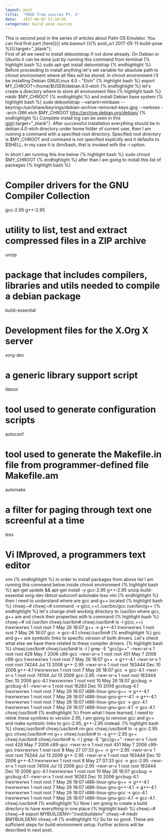 ```yaml
---
layout: post
title:  "POSE from sources Pt. 2"
date:   2017-06-07 17:10:56
categories: build pose sources
---
```


This is second post in the series of articles about Palm OS Emulator. You can find first part [here]({{ site.baseurl }}{% post_url 2017-05-11-build-pose %}){:target="_blank"}.  
First of all we need to install debootstrap if not done already. On Debian or Ubuntu it can be done just by running this command from terminal {% highlight bash %}
sudo apt-get install debootstrap
{% endhighlight %}
Before proceeding to install anything let's set variable for absolute path to chroot environment where all files will be stored.
In chroot environment I'll be installing Debian GNU/Linux 4.0 - "Etch"
{% highlight bash %}
export MY_CHROOT=/home/$USER/debian.4.0-etch
{% endhighlight %}
let's create a directory where to store all environment files
{% highlight bash %}
mkdir $MY_CHROOT
{% endhighlight %}
and install Debian base system
{% highlight bash %}
sudo debootstrap --variant=minbase --keyring=/usr/share/keyrings/debian-archive-removed-keys.gpg --verbose --arch i386 etch $MY_CHROOT http://archive.debian.org/debian/
{% endhighlight %}
Complete install log can be seen in this [gist](https://gist.github.com/handheldbreadcrumbs/af702fabc6f0c4407b059648faa2e5ee#file-debian-base-install-log){:target="_blank"}. After successful installation everything should be in debian.4.0-etch directory under home folder of current user, then I am running a command with a specified root directory. Specified root directory is $MY_CHROOT and command is not specified explicitly and it defaults to $SHELL, in my case it is /bin/bash, that is invoked with the -i option.
 
In short I am running this line below
{% highlight bash %}
sudo chroot $MY_CHROOT
{% endhighlight %}
after than I am going to install this list of packages
{% highlight bash %}
# Compiler drivers for the GNU Compiler Collection 
gcc-2.95 
g++-2.95 
# utility to list, test and extract compressed files in a ZIP archive
unzip
# package that includes compilers, libraries and utils needed to compile a debian package 
build-essential
# Development files for the X.Org X server
xorg-dev
# a generic library support script    
libtool
# tool used to generate configuration scripts
autoconf
# tool used to generate the Makefile.in file from programmer-defined file Makefile.am
automake
# a filter for paging through text one screenful at a time
less
# Vi IMproved, a programmers text editor
vim
{% endhighlight %}
in order to install packages from above list I am running this command below inside chroot environment
{% highlight bash %}
apt-get update && apt-get install -y gcc-2.95 g++-2.95 unzip build-essential xorg-dev libtool autoconf automake less vim
{% endhighlight %}
then I need to understand where are gcc and g++ located
{% highlight bash %}
chswj:~#
chswj:~# command -v g{cc,++}
/usr/bin/gcc
/usr/bin/g++
{% endhighlight %}
let's change shell working directory to /usr/bin where gcc, g++ are and check their properties with ls command
{% highlight bash %}
chswj:~# cd /usr/bin
chswj:/usr/bin#
chswj:/usr/bin# ls -l g{cc,++}
lrwxrwxrwx 1 root root 7 May 26 18:07 g++ -> g++-4.1
lrwxrwxrwx 1 root root 7 May 26 18:07 gcc -> gcc-4.1
chswj:/usr/bin#
{% endhighlight %}
gcc and g++ are symbolic links to specific version of both drivers. Let's check what else we have there related to these compiler drivers.
{% highlight bash %}
chswj:/usr/bin#
chswj:/usr/bin# ls -l | grep -E "gcc|g\+\+"
-rwxr-xr-x  1 root root       428 May  7  2006 c89-gcc
-rwxr-xr-x  1 root root       451 May  7  2006 c99-gcc
lrwxrwxrwx  1 root root         7 May 26 18:07 g++ -> g++-4.1
-rwxr-xr-x  1 root root     74244 Jul 13  2006 g++-2.95
-rwxr-xr-x  1 root root    183444 Dec 10  2006 g++-4.1
lrwxrwxrwx  1 root root         7 May 26 18:07 gcc -> gcc-4.1
-rwxr-xr-x  1 root root     74104 Jul 13  2006 gcc-2.95
-rwxr-xr-x  1 root root    183444 Dec 10  2006 gcc-4.1
lrwxrwxrwx  1 root root        10 May 26 18:07 gccbug -> gccbug-4.1
-rwxr-xr-x  1 root root     16283 Dec 10  2006 gccbug-4.1
lrwxrwxrwx  1 root root         7 May 26 18:07 i486-linux-gnu-g++ -> g++-4.1
lrwxrwxrwx  1 root root         7 May 26 18:07 i486-linux-gnu-g++-4.1 -> g++-4.1
lrwxrwxrwx  1 root root         7 May 26 18:07 i486-linux-gnu-gcc -> gcc-4.1
lrwxrwxrwx  1 root root         7 May 26 18:07 i486-linux-gnu-gcc-4.1 -> gcc-4.1
chswj:/usr/bin#
{% endhighlight %}
From what I have learned, I need to relink these symlinks to version 2.95, I am going to remove gcc and g++ and make symbolic links to gcc-2.95, g++-2.95 instead.
{% highlight bash %}
chswj:/usr/bin#
chswj:/usr/bin# rm gcc
chswj:/usr/bin# ln -s gcc-2.95 gcc
chswj:/usr/bin# rm g++
chswj:/usr/bin# ln -s g++-2.95 g++
chswj:/usr/bin#
chswj:/usr/bin# ls -l | grep -E "gcc|g\+\+"
-rwxr-xr-x  1 root root       428 May  7  2006 c89-gcc
-rwxr-xr-x  1 root root       451 May  7  2006 c99-gcc
lrwxrwxrwx  1 root root         8 May 27 07:33 g++ -> g++-2.95
-rwxr-xr-x  1 root root     74244 Jul 13  2006 g++-2.95
-rwxr-xr-x  1 root root    183444 Dec 10  2006 g++-4.1
lrwxrwxrwx  1 root root         8 May 27 07:33 gcc -> gcc-2.95
-rwxr-xr-x  1 root root     74104 Jul 13  2006 gcc-2.95
-rwxr-xr-x  1 root root    183444 Dec 10  2006 gcc-4.1
lrwxrwxrwx  1 root root        10 May 26 18:07 gccbug -> gccbug-4.1
-rwxr-xr-x  1 root root     16283 Dec 10  2006 gccbug-4.1
lrwxrwxrwx  1 root root         7 May 26 18:07 i486-linux-gnu-g++ -> g++-4.1
lrwxrwxrwx  1 root root         7 May 26 18:07 i486-linux-gnu-g++-4.1 -> g++-4.1
lrwxrwxrwx  1 root root         7 May 26 18:07 i486-linux-gnu-gcc -> gcc-4.1
lrwxrwxrwx  1 root root         7 May 26 18:07 i486-linux-gnu-gcc-4.1 -> gcc-4.1
chswj:/usr/bin#
{% endhighlight %}
Now I am going to create a build directory to have everything in one place
{% highlight bash %}
chswj:~#
chswj:~# export MYBUILDENV="/root/buildenv"
chswj:~# mkdir $MYBUILDENV
chswj:~#
{% endhighlight %}
So far so good. These are sufficient steps for build environment setup.
Further actions will be described in next post.

